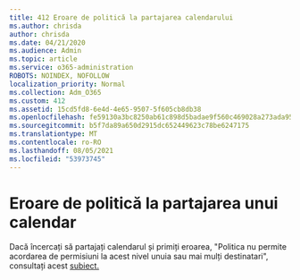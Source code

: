 ```yaml
---
title: 412 Eroare de politică la partajarea calendarului
ms.author: chrisda
author: chrisda
ms.date: 04/21/2020
ms.audience: Admin
ms.topic: article
ms.service: o365-administration
ROBOTS: NOINDEX, NOFOLLOW
localization_priority: Normal
ms.collection: Adm_O365
ms.custom: 412
ms.assetid: 15cd5fd8-6e4d-4e65-9507-5f605cb8db38
ms.openlocfilehash: fe59130a3bc8250ab61c898d5badae9f560c469028a273ada9576109e18c330a
ms.sourcegitcommit: b5f7da89a650d2915dc652449623c78be6247175
ms.translationtype: MT
ms.contentlocale: ro-RO
ms.lasthandoff: 08/05/2021
ms.locfileid: "53973745"
---
```

# <a name="policy-error-when-sharing-a-calendar"></a>Eroare de politică la partajarea unui calendar

Dacă încercați să partajați calendarul și primiți eroarea, "Politica nu permite acordarea de permisiuni la acest nivel unuia sau mai mulți destinatari", consultați acest [subiect.](https://support.microsoft.com/help/3187524/policy-does-not-allow-granting-permissions-at-this-level-to-one-or-mor)

